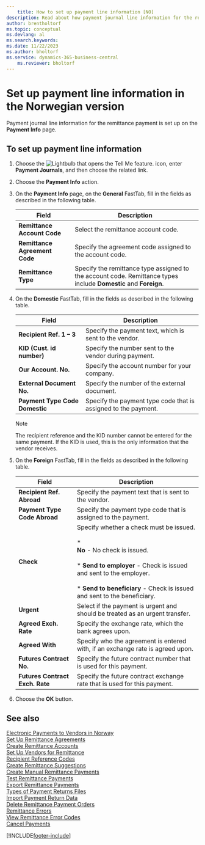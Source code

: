 ```yaml
---
    title: How to set up payment line information [NO]
description: Read about how payment journal line information for the remittance payment is set up on the Payment Info page.
author: brentholtorf
ms.topic: conceptual
ms.devlang: al
ms.search.keywords:
ms.date: 11/22/2023
ms.author: bholtorf
ms.service: dynamics-365-business-central
    ms.reviewer: bholtorf
---
```

# Set up payment line information in the Norwegian version
Payment journal line information for the remittance payment is set up on the **Payment Info** page.  

## To set up payment line information  

1.  Choose the ![Lightbulb that opens the Tell Me feature.](../../media/ui-search/search_small.png "Tell me what you want to do") icon, enter **Payment Journals**, and then choose the related link.  
2.  Choose the **Payment Info** action.  
3.  On the **Payment Info** page, on the **General** FastTab, fill in the fields as described in the following table.  

    |Field|Description|  
    |---------------------------------|---------------------------------------|  
    |**Remittance Account Code**|Select the remittance account code.|  
    |**Remittance Agreement Code**|Specify the agreement code assigned to the account code.|  
    |**Remittance Type**|Specify the remittance type assigned to the account code. Remittance types include **Domestic** and **Foreign**.|  

4.  On the **Domestic** FastTab, fill in the fields as described in the following table.  

    |Field|Description|  
    |---------------------------------|---------------------------------------|  
    |**Recipient Ref. 1 – 3**|Specify the payment text, which is sent to the vendor.|  
    |**KID (Cust. id number)**|Specify the number sent to the vendor during payment.|  
    |**Our Account. No.**|Specify the account number for your company.|  
    |**External Document No.**|Specify the number of the external document.|  
    |**Payment Type Code Domestic**|Specify the payment type code that is assigned to the payment.|  

    > [!NOTE]  
    >  The recipient reference and the KID number cannot be entered for the same payment. If the KID is used, this is the only information that the vendor receives.  

5.  On the **Foreign** FastTab, fill in the fields as described in the following table.  

    |Field|Description|  
    |---------------------------------|---------------------------------------|  
    |**Recipient Ref. Abroad**|Specify the payment text that is sent to the vendor.|  
    |**Payment Type Code Abroad**|Specify the payment type code that is assigned to the payment.|  
    |**Check**|Specify whether a check must be issued.<br /><br /> * <br />                        **No** - No check is issued.<br /><br /> * **Send to employer** - Check is issued and sent to the employer.<br /><br /> * **Send to beneficiary** - Check is issued and sent to the beneficiary.|  
    |**Urgent**|Select if the payment is urgent and should be treated as an urgent transfer.|  
    |**Agreed Exch. Rate**|Specify the exchange rate, which the bank agrees upon.|  
    |**Agreed With**|Specify who the agreement is entered with, if an exchange rate is agreed upon.|  
    |**Futures Contract No.**|Specify the future contract number that is used for this payment.|  
    |**Futures Contract Exch. Rate**|Specify the future contract exchange rate that is used for this payment.|  

6.  Choose the **OK** button.  

## See also  
 [Electronic Payments to Vendors in Norway](electronic-payments-to-vendors-in-norway.md)   
 [Set Up Remittance Agreements](how-to-set-up-remittance-agreements.md)   
 [Create Remittance Accounts](how-to-create-remittance-accounts.md)   
 [Set Up Vendors for Remittance](how-to-set-up-vendors-for-remittance.md)   
 [Recipient Reference Codes](recipient-reference-codes.md)   
 [Create Remittance Suggestions](how-to-create-remittance-suggestions.md)   
 [Create Manual Remittance Payments](how-to-create-manual-remittance-payments.md)   
 [Test Remittance Payments](how-to-test-remittance-payments.md)   
 [Export Remittance Payments](how-to-export-remittance-payments.md)   
 [Types of Payment Returns Files](types-of-payment-returns-files.md)   
 [Import Payment Return Data](how-to-import-payment-return-data.md)   
 [Delete Remittance Payment Orders](how-to-delete-remittance-payment-orders.md)   
 [Remittance Errors](remittance-errors.md)   
 [View Remittance Error Codes](how-to-view-remittance-error-codes.md)   
 [Cancel Payments](how-to-cancel-payments.md)


[!INCLUDE[footer-include](../../includes/footer-banner.md)]